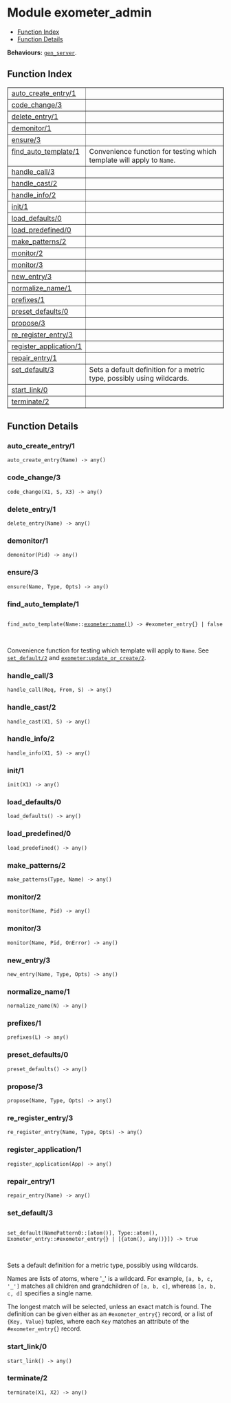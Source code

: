 

# Module exometer_admin #
* [Function Index](#index)
* [Function Details](#functions)

__Behaviours:__ [`gen_server`](gen_server.md).
<a name="index"></a>

## Function Index ##


<table width="100%" border="1" cellspacing="0" cellpadding="2" summary="function index"><tr><td valign="top"><a href="#auto_create_entry-1">auto_create_entry/1</a></td><td></td></tr><tr><td valign="top"><a href="#code_change-3">code_change/3</a></td><td></td></tr><tr><td valign="top"><a href="#delete_entry-1">delete_entry/1</a></td><td></td></tr><tr><td valign="top"><a href="#demonitor-1">demonitor/1</a></td><td></td></tr><tr><td valign="top"><a href="#ensure-3">ensure/3</a></td><td></td></tr><tr><td valign="top"><a href="#find_auto_template-1">find_auto_template/1</a></td><td>Convenience function for testing which template will apply to
<code>Name</code>.</td></tr><tr><td valign="top"><a href="#handle_call-3">handle_call/3</a></td><td></td></tr><tr><td valign="top"><a href="#handle_cast-2">handle_cast/2</a></td><td></td></tr><tr><td valign="top"><a href="#handle_info-2">handle_info/2</a></td><td></td></tr><tr><td valign="top"><a href="#init-1">init/1</a></td><td></td></tr><tr><td valign="top"><a href="#load_defaults-0">load_defaults/0</a></td><td></td></tr><tr><td valign="top"><a href="#load_predefined-0">load_predefined/0</a></td><td></td></tr><tr><td valign="top"><a href="#make_patterns-2">make_patterns/2</a></td><td></td></tr><tr><td valign="top"><a href="#monitor-2">monitor/2</a></td><td></td></tr><tr><td valign="top"><a href="#monitor-3">monitor/3</a></td><td></td></tr><tr><td valign="top"><a href="#new_entry-3">new_entry/3</a></td><td></td></tr><tr><td valign="top"><a href="#normalize_name-1">normalize_name/1</a></td><td></td></tr><tr><td valign="top"><a href="#prefixes-1">prefixes/1</a></td><td></td></tr><tr><td valign="top"><a href="#preset_defaults-0">preset_defaults/0</a></td><td></td></tr><tr><td valign="top"><a href="#propose-3">propose/3</a></td><td></td></tr><tr><td valign="top"><a href="#re_register_entry-3">re_register_entry/3</a></td><td></td></tr><tr><td valign="top"><a href="#register_application-1">register_application/1</a></td><td></td></tr><tr><td valign="top"><a href="#repair_entry-1">repair_entry/1</a></td><td></td></tr><tr><td valign="top"><a href="#set_default-3">set_default/3</a></td><td>Sets a default definition for a metric type, possibly using wildcards.</td></tr><tr><td valign="top"><a href="#start_link-0">start_link/0</a></td><td></td></tr><tr><td valign="top"><a href="#terminate-2">terminate/2</a></td><td></td></tr></table>


<a name="functions"></a>

## Function Details ##

<a name="auto_create_entry-1"></a>

### auto_create_entry/1 ###

`auto_create_entry(Name) -> any()`


<a name="code_change-3"></a>

### code_change/3 ###

`code_change(X1, S, X3) -> any()`


<a name="delete_entry-1"></a>

### delete_entry/1 ###

`delete_entry(Name) -> any()`


<a name="demonitor-1"></a>

### demonitor/1 ###

`demonitor(Pid) -> any()`


<a name="ensure-3"></a>

### ensure/3 ###

`ensure(Name, Type, Opts) -> any()`


<a name="find_auto_template-1"></a>

### find_auto_template/1 ###


<pre><code>
find_auto_template(Name::<a href="exometer.md#type-name">exometer:name()</a>) -&gt; #exometer_entry{} | false
</code></pre>
<br />

Convenience function for testing which template will apply to
`Name`. See [`set_default/2`](#set_default-2) and [`exometer:update_or_create/2`](exometer.md#update_or_create-2).
<a name="handle_call-3"></a>

### handle_call/3 ###

`handle_call(Req, From, S) -> any()`


<a name="handle_cast-2"></a>

### handle_cast/2 ###

`handle_cast(X1, S) -> any()`


<a name="handle_info-2"></a>

### handle_info/2 ###

`handle_info(X1, S) -> any()`


<a name="init-1"></a>

### init/1 ###

`init(X1) -> any()`


<a name="load_defaults-0"></a>

### load_defaults/0 ###

`load_defaults() -> any()`


<a name="load_predefined-0"></a>

### load_predefined/0 ###

`load_predefined() -> any()`


<a name="make_patterns-2"></a>

### make_patterns/2 ###

`make_patterns(Type, Name) -> any()`


<a name="monitor-2"></a>

### monitor/2 ###

`monitor(Name, Pid) -> any()`


<a name="monitor-3"></a>

### monitor/3 ###

`monitor(Name, Pid, OnError) -> any()`


<a name="new_entry-3"></a>

### new_entry/3 ###

`new_entry(Name, Type, Opts) -> any()`


<a name="normalize_name-1"></a>

### normalize_name/1 ###

`normalize_name(N) -> any()`


<a name="prefixes-1"></a>

### prefixes/1 ###

`prefixes(L) -> any()`


<a name="preset_defaults-0"></a>

### preset_defaults/0 ###

`preset_defaults() -> any()`


<a name="propose-3"></a>

### propose/3 ###

`propose(Name, Type, Opts) -> any()`


<a name="re_register_entry-3"></a>

### re_register_entry/3 ###

`re_register_entry(Name, Type, Opts) -> any()`


<a name="register_application-1"></a>

### register_application/1 ###

`register_application(App) -> any()`


<a name="repair_entry-1"></a>

### repair_entry/1 ###

`repair_entry(Name) -> any()`


<a name="set_default-3"></a>

### set_default/3 ###


<pre><code>
set_default(NamePattern0::[atom()], Type::atom(), Exometer_entry::#exometer_entry{} | [{atom(), any()}]) -&gt; true
</code></pre>
<br />


Sets a default definition for a metric type, possibly using wildcards.



Names are lists of atoms, where '_' is a wildcard. For example,
`[a, b, c, '_']` matches all children and grandchildren of
`[a, b, c]`, whereas `[a, b, c, d]` specifies a single name.


The longest match will be selected, unless an exact match is found.
The definition can be given either as an `#exometer_entry{}` record, or
a list of `{Key, Value}` tuples, where each `Key` matches an attribute
of the `#exometer_entry{}` record.
<a name="start_link-0"></a>

### start_link/0 ###

`start_link() -> any()`


<a name="terminate-2"></a>

### terminate/2 ###

`terminate(X1, X2) -> any()`


